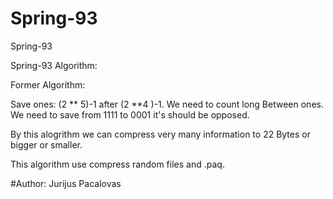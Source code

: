 # Spring-93

Spring-93

Spring-93 Algorithm:

Former Algorithm:

Save ones: (2 ** 5)-1 after (2 **4 )-1. We need to count long Between ones.
We need to save from 1111 to 0001 it's should be opposed.

By this alogrithm we can compress very many information to 22 Bytes or bigger or smaller.

This algorithm use compress random files and .paq.

#Author: Jurijus Pacalovas


